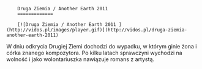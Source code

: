 
        Druga Ziemia / Another Earth 2011 
        =============
        
        [![Druga Ziemia / Another Earth 2011 ](http://vidos.pl/images/player.gif)](http://vidos.pl/druga-ziemia-another-earth-2011)
        
        
 W dniu odkrycia Drugiej Ziemi dochodzi do wypadku, w którym ginie żona i córka znanego kompozytora. Po kilku latach sprawczyni wychodzi na wolność i jako wolontariuszka nawiązuje romans z artystą.
    